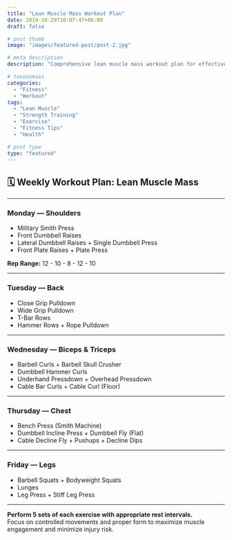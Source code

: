 ```yaml
---
title: "Lean Muscle Mass Workout Plan"
date: 2019-10-29T10:07:47+06:00
draft: false

# post thumb
image: "images/featured-post/post-2.jpg"

# meta description
description: "Comprehensive lean muscle mass workout plan for effective strength training."

# taxonomies
categories: 
  - "Fitness"
  - "Workout"
tags:
  - "Lean Muscle"
  - "Strength Training"
  - "Exercise"
  - "Fitness Tips"
  - "Health"

# post type
type: "featured"
---
```


<article class="workout-plan-page">

# 🗓 Weekly Workout Plan: Lean Muscle Mass

---

### Monday — Shoulders  
- Military Smith Press  
- Front Dumbbell Raises  
- Lateral Dumbbell Raises + Single Dumbbell Press  
- Front Plate Raises + Plate Press  

**Rep Range:** 12 - 10 - 8 - 12 - 10  

---

### Tuesday — Back  
- Close Grip Pulldown  
- Wide Grip Pulldown  
- T-Bar Rows  
- Hammer Rows + Rope Pulldown  

---

### Wednesday — Biceps & Triceps  
- Barbell Curls + Barbell Skull Crusher  
- Dumbbell Hammer Curls  
- Underhand Pressdown + Overhead Pressdown  
- Cable Bar Curls + Cable Curl (Floor)  

---

### Thursday — Chest  
- Bench Press (Smith Machine)  
- Dumbbell Incline Press + Dumbbell Fly (Flat)  
- Cable Decline Fly + Pushups + Decline Dips  

---

### Friday — Legs  
- Barbell Squats + Bodyweight Squats  
- Lunges  
- Leg Press + Stiff Leg Press  

---

**Perform 5 sets of each exercise with appropriate rest intervals.**  
Focus on controlled movements and proper form to maximize muscle engagement and minimize injury risk.

</article>
